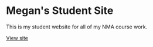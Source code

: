 # Megan's Student Site

This is my student website for all of my NMA course work.

[View site](https://meganeligio.github.io/studentsite/)
